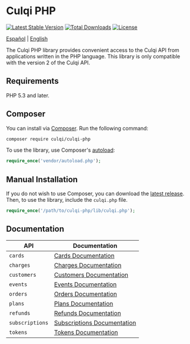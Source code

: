 # Culqi PHP

[![Latest Stable Version](https://poser.pugx.org/culqi/culqi-php/v/stable)](https://packagist.org/packages/culqi/culqi-php)
[![Total Downloads](https://poser.pugx.org/culqi/culqi-php/downloads)](https://packagist.org/packages/culqi/culqi-php)
[![License](https://poser.pugx.org/culqi/culqi-php/license)](https://packagist.org/packages/culqi/culqi-php)

[Español](lang/es/README.md) |
[English](README.md)

The Culqi PHP library provides convenient access to the Culqi API from
applications written in the PHP language. This library is only compatible with the version 2 of the Culqi API.

## Requirements

PHP 5.3 and later.

## Composer

You can install via [Composer](http://getcomposer.org/). Run the following command:

```sh
composer require culqi/culqi-php
```

To use the library, use Composer's [autoload](https://getcomposer.org/doc/01-basic-usage.md#autoloading):

```php
require_once('vendor/autoload.php');
```

## Manual Installation

If you do not wish to use Composer, you can download the [latest release](https://github.com/culqi/culqi-php/releases). Then, to use the library, include the `culqi.php` file.

```php
require_once('/path/to/culqi-php/lib/culqi.php');
```

## Documentation

| API             | Documentation                                 |
| --------------- | --------------------------------------------- |
| `cards`         | [Cards Documentation](cards/)                 |
| `charges`       | [Charges Documentation](charges/)             |
| `customers`     | [Customers Documentation](customers/)         |
| `events`        | [Events Documentation](events/)               |
| `orders`        | [Orders Documentation](orders/)               |
| `plans`         | [Plans Documentation](plans/)                 |
| `refunds`       | [Refunds Documentation](refunds/)             |
| `subscriptions` | [Subscriptions Documentation](subscriptions/) |
| `tokens`        | [Tokens Documentation](tokens/)               |
